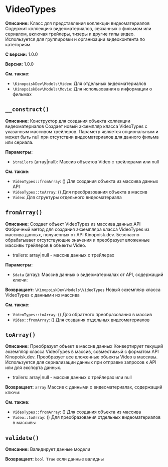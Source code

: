 # VideoTypes

**Описание:** Класс для представления коллекции видеоматериалов
Содержит коллекцию видеоматериалов, связанных с фильмом или сериалом,
включая трейлеры, тизеры и другие типы видео. Используется для группировки
и организации видеоконтента по категориям.

**С версии:** 1.0.0

**Версия:** 1.0.0

**См. также:**

* `\KinopoiskDev\Models\Video`: Для отдельных видеоматериалов
* `\KinopoiskDev\Models\Movie`: Для использования в информации о фильмах

## `__construct()`

**Описание:** Конструктор для создания объекта коллекции видеоматериалов
Создает новый экземпляр класса VideoTypes с указанным массивом трейлеров.
Параметр является опциональным и может быть null при отсутствии
видеоматериалов для данного фильма или сериала.

**Параметры:**

* `$trailers` (array|null): Массив объектов Video с трейлерами или null

**См. также:**

* `VideoTypes::fromArray`: () Для создания объекта из массива данных API
* `VideoTypes::toArray`: () Для преобразования объекта в массив
* `Video`: Для структуры отдельного видеоматериала

## `fromArray()`

**Описание:** Создает объект VideoTypes из массива данных API
Фабричный метод для создания экземпляра класса VideoTypes из массива данных,
полученных от API Kinopoisk.dev. Безопасно обрабатывает отсутствующие
значения и преобразует вложенные массивы трейлеров в объекты Video.
- trailers: array|null - массив данных о трейлерах

**Параметры:**

* `$data` (array): Массив данных о видеоматериалах от API, содержащий ключи:

**Возвращает:** `\KinopoiskDev\Models\VideoTypes` Новый экземпляр класса VideoTypes с данными из массива

**См. также:**

* `VideoTypes::toArray`: () Для обратного преобразования в массив
* `Video::fromArray`: () Для создания отдельных видеоматериалов

## `toArray()`

**Описание:** Преобразует объект в массив данных
Конвертирует текущий экземпляр класса VideoTypes в массив,
совместимый с форматом API Kinopoisk.dev. Преобразует все вложенные
объекты Video в массивы. Используется для сериализации данных
при отправке запросов к API или для экспорта данных.
- trailers: array|null - массив данных о трейлерах или null

**Возвращает:** `array` Массив с данными о видеоматериалах, содержащий ключи:

**См. также:**

* `VideoTypes::fromArray`: () Для создания объекта из массива
* `Video::toArray`: () Для преобразования отдельных видеоматериалов в массивы

## `validate()`

**Описание:** Валидирует данные модели

**Возвращает:** `bool True` если данные валидны

